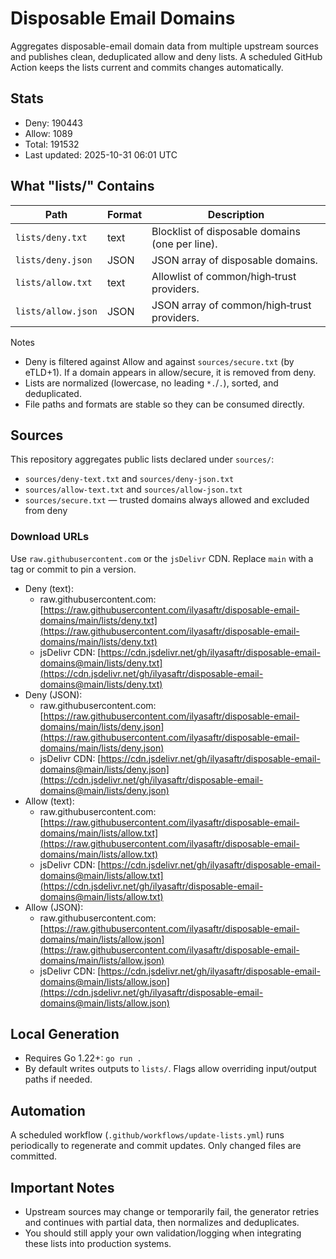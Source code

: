 # Disposable Email Domains

Aggregates disposable-email domain data from multiple upstream sources and publishes clean, deduplicated allow and deny lists. A scheduled GitHub Action keeps the lists current and commits changes automatically.

## Stats
<!-- STATS:START -->
- Deny: 190443
- Allow: 1089
- Total: 191532
- Last updated: 2025-10-31 06:01 UTC
<!-- STATS:END -->

## What "lists/" Contains

| Path                 | Format | Description                                      |
|----------------------|--------|--------------------------------------------------|
| `lists/deny.txt`     | text   | Blocklist of disposable domains (one per line).  |
| `lists/deny.json`    | JSON   | JSON array of disposable domains.                |
| `lists/allow.txt`    | text   | Allowlist of common/high‑trust providers.        |
| `lists/allow.json`   | JSON   | JSON array of common/high‑trust providers.       |

Notes
- Deny is filtered against Allow and against `sources/secure.txt` (by eTLD+1). If a domain appears in allow/secure, it is removed from deny.
- Lists are normalized (lowercase, no leading `*.`/`.`), sorted, and deduplicated.
- File paths and formats are stable so they can be consumed directly.

## Sources
This repository aggregates public lists declared under `sources/`:
- `sources/deny-text.txt` and `sources/deny-json.txt`
- `sources/allow-text.txt` and `sources/allow-json.txt`
- `sources/secure.txt` — trusted domains always allowed and excluded from deny

### Download URLs
Use `raw.githubusercontent.com` or the `jsDelivr` CDN. Replace `main` with a tag or commit to pin a version.

- Deny (text):
  - raw.githubusercontent.com: [https://raw.githubusercontent.com/ilyasaftr/disposable-email-domains/main/lists/deny.txt](https://raw.githubusercontent.com/ilyasaftr/disposable-email-domains/main/lists/deny.txt)
  - jsDelivr CDN: [https://cdn.jsdelivr.net/gh/ilyasaftr/disposable-email-domains@main/lists/deny.txt](https://cdn.jsdelivr.net/gh/ilyasaftr/disposable-email-domains@main/lists/deny.txt)
- Deny (JSON):
  - raw.githubusercontent.com: [https://raw.githubusercontent.com/ilyasaftr/disposable-email-domains/main/lists/deny.json](https://raw.githubusercontent.com/ilyasaftr/disposable-email-domains/main/lists/deny.json)
  - jsDelivr CDN: [https://cdn.jsdelivr.net/gh/ilyasaftr/disposable-email-domains@main/lists/deny.json](https://cdn.jsdelivr.net/gh/ilyasaftr/disposable-email-domains@main/lists/deny.json)
- Allow (text):
  - raw.githubusercontent.com: [https://raw.githubusercontent.com/ilyasaftr/disposable-email-domains/main/lists/allow.txt](https://raw.githubusercontent.com/ilyasaftr/disposable-email-domains/main/lists/allow.txt)
  - jsDelivr CDN: [https://cdn.jsdelivr.net/gh/ilyasaftr/disposable-email-domains@main/lists/allow.txt](https://cdn.jsdelivr.net/gh/ilyasaftr/disposable-email-domains@main/lists/allow.txt)
- Allow (JSON):
  - raw.githubusercontent.com: [https://raw.githubusercontent.com/ilyasaftr/disposable-email-domains/main/lists/allow.json](https://raw.githubusercontent.com/ilyasaftr/disposable-email-domains/main/lists/allow.json)
  - jsDelivr CDN: [https://cdn.jsdelivr.net/gh/ilyasaftr/disposable-email-domains@main/lists/allow.json](https://cdn.jsdelivr.net/gh/ilyasaftr/disposable-email-domains@main/lists/allow.json)

## Local Generation
- Requires Go 1.22+: `go run .`
- By default writes outputs to `lists/`. Flags allow overriding input/output paths if needed.

## Automation
A scheduled workflow (`.github/workflows/update-lists.yml`) runs periodically to regenerate and commit updates. Only changed files are committed.

## Important Notes
- Upstream sources may change or temporarily fail, the generator retries and continues with partial data, then normalizes and deduplicates.
- You should still apply your own validation/logging when integrating these lists into production systems.
